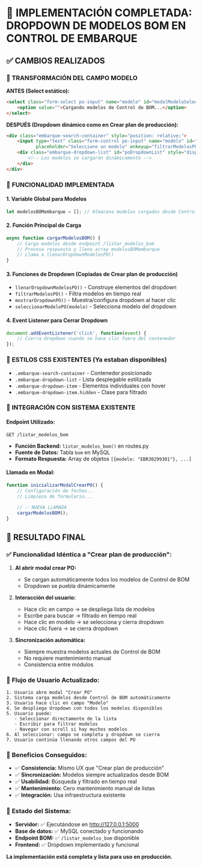 # 🎯 IMPLEMENTACIÓN COMPLETADA: DROPDOWN DE MODELOS BOM EN CONTROL DE EMBARQUE

## ✅ CAMBIOS REALIZADOS

### 🔄 **TRANSFORMACIÓN DEL CAMPO MODELO**

**ANTES (Select estático):**
```html
<select class="form-select po-input" name="modelo" id="modalModeloSelect">
    <option value="">Cargando modelos de Control de BOM...</option>
</select>
```

**DESPUÉS (Dropdown dinámico como en Crear plan de producción):**
```html
<div class="embarque-search-container" style="position: relative;">
    <input type="text" class="form-control po-input" name="modelo" id="modalModeloSelect"
           placeholder="Seleccione un modelo" onkeyup="filtrarModelosPO()" onclick="mostrarDropdownPO()" required>
    <div class="embarque-dropdown-list" id="poDropdownList" style="display: none;">
        <!-- Los modelos se cargarán dinámicamente -->
    </div>
</div>
```

### 🎯 **FUNCIONALIDAD IMPLEMENTADA**

#### 1. **Variable Global para Modelos**
```javascript
let modelosBOMembarque = []; // Almacena modelos cargados desde Control de BOM
```

#### 2. **Función Principal de Carga**
```javascript
async function cargarModelosBOM() {
    // Carga modelos desde endpoint /listar_modelos_bom
    // Procesa respuesta y llena array modelosBOMembarque
    // Llama a llenarDropdownModelosPO()
}
```

#### 3. **Funciones de Dropdown (Copiadas de Crear plan de producción)**
- `llenarDropdownModelosPO()` - Construye elementos del dropdown
- `filtrarModelosPO()` - Filtra modelos en tiempo real
- `mostrarDropdownPO()` - Muestra/configura dropdown al hacer clic
- `seleccionarModeloPO(modelo)` - Selecciona modelo del dropdown

#### 4. **Event Listener para Cerrar Dropdown**
```javascript
document.addEventListener('click', function(event) {
    // Cierra dropdown cuando se hace clic fuera del contenedor
});
```

### 🎨 **ESTILOS CSS EXISTENTES (Ya estaban disponibles)**
- `.embarque-search-container` - Contenedor posicionado
- `.embarque-dropdown-list` - Lista desplegable estilizada
- `.embarque-dropdown-item` - Elementos individuales con hover
- `.embarque-dropdown-item.hidden` - Clase para filtrado

### 🔗 **INTEGRACIÓN CON SISTEMA EXISTENTE**

#### **Endpoint Utilizado:**
```
GET /listar_modelos_bom
```
- **Función Backend:** `listar_modelos_bom()` en routes.py
- **Fuente de Datos:** Tabla `bom` en MySQL
- **Formato Respuesta:** Array de objetos `[{modelo: "EBR30299301"}, ...]`

#### **Llamada en Modal:**
```javascript
function inicializarModalCrearPO() {
    // Configuración de fechas...
    // Limpieza de formulario...
    
    // ✅ NUEVA LLAMADA
    cargarModelosBOM();
}
```

## 🎯 **RESULTADO FINAL**

### ✅ **Funcionalidad Idéntica a "Crear plan de producción":**

1. **Al abrir modal crear PO:**
   - Se cargan automáticamente todos los modelos de Control de BOM
   - Dropdown se puebla dinámicamente

2. **Interacción del usuario:**
   - Hace clic en campo → se despliega lista de modelos
   - Escribe para buscar → filtrado en tiempo real
   - Hace clic en modelo → se selecciona y cierra dropdown
   - Hace clic fuera → se cierra dropdown

3. **Sincronización automática:**
   - Siempre muestra modelos actuales de Control de BOM
   - No requiere mantenimiento manual
   - Consistencia entre módulos

### 🔄 **Flujo de Usuario Actualizado:**

```
1. Usuario abre modal "Crear PO"
2. Sistema carga modelos desde Control de BOM automáticamente
3. Usuario hace clic en campo "Modelo"
4. Se despliega dropdown con todos los modelos disponibles
5. Usuario puede:
   - Seleccionar directamente de la lista
   - Escribir para filtrar modelos
   - Navegar con scroll si hay muchos modelos
6. Al seleccionar: campo se completa y dropdown se cierra
7. Usuario continúa llenando otros campos del PO
```

### 🎉 **Beneficios Conseguidos:**

- ✅ **Consistencia:** Mismo UX que "Crear plan de producción"
- ✅ **Sincronización:** Modelos siempre actualizados desde BOM
- ✅ **Usabilidad:** Búsqueda y filtrado en tiempo real
- ✅ **Mantenimiento:** Cero mantenimiento manual de listas
- ✅ **Integración:** Usa infraestructura existente

### 🚀 **Estado del Sistema:**
- **Servidor:** ✅ Ejecutándose en http://127.0.0.1:5000
- **Base de datos:** ✅ MySQL conectado y funcionando
- **Endpoint BOM:** ✅ `/listar_modelos_bom` disponible
- **Frontend:** ✅ Dropdown implementado y funcional

**La implementación está completa y lista para uso en producción.**
